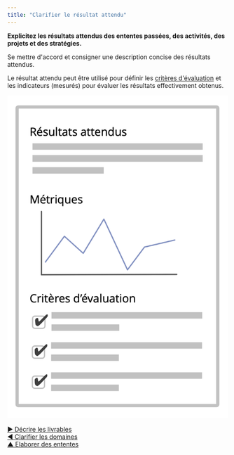 ```yaml
---
title: "Clarifier le résultat attendu"
---
```



<strong>Explicitez les résultats attendus des ententes passées, des activités, des projets et des stratégies.</strong>

Se mettre d'accord et consigner une description concise des résultats attendus.

Le résultat attendu peut être utilisé pour définir les [critères d'évaluation](evaluation-criteria.html) et les indicateurs (mesurés) pour évaluer les résultats effectivement obtenus.

![Résultats attendus, et critères d'évaluation](img/templates/outcome-and-criteria.png)

[&#9654; Décrire les livrables](describe-deliverables.html)<br/>[&#9664; Clarifier les domaines](clarify-domains.html)<br/>[&#9650; Elaborer des ententes](defining-agreements.html)

